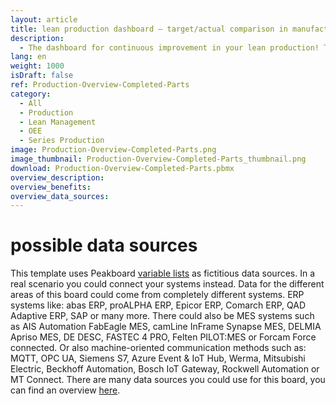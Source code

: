 ```yaml
---
layout: article
title: lean production dashboard – target/actual comparison in manufacturing 
description: 
  - The dashboard for continuous improvement in your lean production! This template provides a useful overview of your production processes! It shows you the quantity of finished parts and the target quantity in a target/actual comparison. In addition, you can view throughput and downtimes, GAE values, orders and other meta-information. Download the template directly and customize it according to your needs.
lang: en
weight: 1000
isDraft: false
ref: Production-Overview-Completed-Parts
category:
  - All
  - Production
  - Lean Management
  - OEE
  - Series Production
image: Production-Overview-Completed-Parts.png
image_thumbnail: Production-Overview-Completed-Parts_thumbnail.png
download: Production-Overview-Completed-Parts.pbmx
overview_description:
overview_benefits:
overview_data_sources:
---
```

# possible data sources
This template uses Peakboard [variable lists](https://help.peakboard.com/scripting/en-variables.html) as fictitious data sources. In a real scenario you could connect your systems instead. Data for the different areas of this board could come from completely different systems. ERP systems like: abas ERP, proALPHA ERP, Epicor ERP, Comarch ERP, QAD Adaptive ERP, SAP or many more. There could also be MES systems such as AIS Automation FabEagle MES, camLine InFrame Synapse MES, DELMIA Apriso MES, DE DESC, FASTEC 4 PRO, Felten PILOT:MES or Forcam Force connected. Or also machine-oriented communication methods such as: MQTT, OPC UA, Siemens S7, Azure Event & IoT Hub, Werma, Mitsubishi Electric, Beckhoff Automation, Bosch IoT Gateway, Rockwell Automation or MT Connect. There are many data sources you could use for this board, you can find an overview [here](https://peakboard.com/en/interfaces/).
